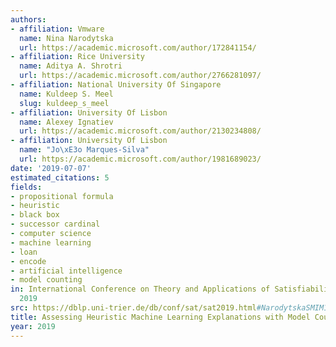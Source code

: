 ```yaml
---
authors:
- affiliation: Vmware
  name: Nina Narodytska
  url: https://academic.microsoft.com/author/172841154/
- affiliation: Rice University
  name: Aditya A. Shrotri
  url: https://academic.microsoft.com/author/2766281097/
- affiliation: National University Of Singapore
  name: Kuldeep S. Meel
  slug: kuldeep_s_meel
- affiliation: University Of Lisbon
  name: Alexey Ignatiev
  url: https://academic.microsoft.com/author/2130234808/
- affiliation: University Of Lisbon
  name: "Jo\xE3o Marques-Silva"
  url: https://academic.microsoft.com/author/1981689023/
date: '2019-07-07'
estimated_citations: 5
fields:
- propositional formula
- heuristic
- black box
- successor cardinal
- computer science
- machine learning
- loan
- encode
- artificial intelligence
- model counting
in: International Conference on Theory and Applications of Satisfiability Testing
  2019
src: https://dblp.uni-trier.de/db/conf/sat/sat2019.html#NarodytskaSMIM19
title: Assessing Heuristic Machine Learning Explanations with Model Counting
year: 2019
---
```

